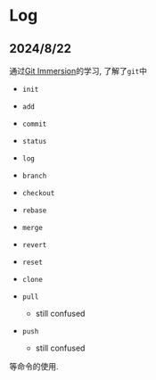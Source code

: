 # Log

## 2024/8/22

通过[Git Immersion](https://gitimmersion.com/index.html)的学习, 了解了`git`中

- `init`
- `add`
- `commit`
- `status`
- `log`
- `branch`
- `checkout`
- `rebase`
- `merge`
- `revert`
- `reset`
- `clone`
- `pull`
  - still confused

- `push`
  - still confused


等命令的使用.